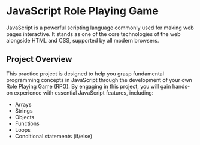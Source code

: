 # JavaScript Role Playing Game

JavaScript is a powerful scripting language commonly used for making web pages interactive. It stands as one of the core technologies of the web alongside HTML and CSS, supported by all modern browsers.

## Project Overview

This practice project is designed to help you grasp fundamental programming concepts in JavaScript through the development of your own Role Playing Game (RPG). By engaging in this project, you will gain hands-on experience with essential JavaScript features, including:

- Arrays
- Strings
- Objects
- Functions
- Loops
- Conditional statements (if/else)
